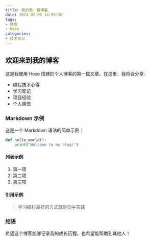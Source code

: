 ```yaml
---
title: 我的第一篇博客
date: 2024-02-06 14:55:30
tags: 
- 博客
- Hexo
categories:
- 技术笔记
---
```


## 欢迎来到我的博客

这是我使用 Hexo 搭建的个人博客的第一篇文章。在这里，我将会分享:

- 编程技术心得
- 学习笔记
- 项目经验
- 个人感悟

### Markdown 示例

这是一个 Markdown 语法的简单示例：

```python
def hello_world():
    print("Welcome to my blog!")
```

#### 列表示例
1. 第一项
2. 第二项
3. 第三项

#### 引用示例
> 学习编程最好的方式就是动手实践

### 结语

希望这个博客能够记录我的成长历程，也希望能帮助到其他人！
